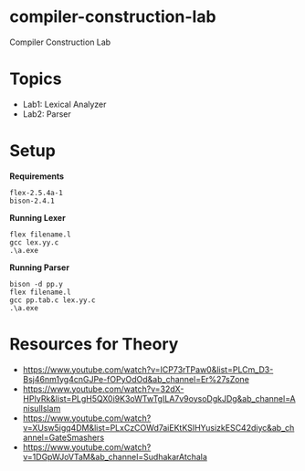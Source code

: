 # compiler-construction-lab
Compiler Construction Lab

# Topics
* Lab1: Lexical Analyzer
* Lab2: Parser

# Setup
**Requirements**
```
flex-2.5.4a-1
bison-2.4.1
```
**Running Lexer**
```
flex filename.l
gcc lex.yy.c
.\a.exe
```

**Running Parser**
```
bison -d pp.y
flex filename.l
gcc pp.tab.c lex.yy.c
.\a.exe
```

# Resources for Theory
* https://www.youtube.com/watch?v=ICP73rTPaw0&list=PLCm_D3-Bsj46nm1yg4cnGJPe-fOPyOdOd&ab_channel=Er%27sZone
* https://www.youtube.com/watch?v=32dX-HPIyRk&list=PLgH5QX0i9K3oWTwTgILA7v9oysoDgkJDg&ab_channel=AnisulIslam
* https://www.youtube.com/watch?v=XUsw5igq4DM&list=PLxCzCOWd7aiEKtKSIHYusizkESC42diyc&ab_channel=GateSmashers
* https://www.youtube.com/watch?v=1DGpWJoVTaM&ab_channel=SudhakarAtchala

